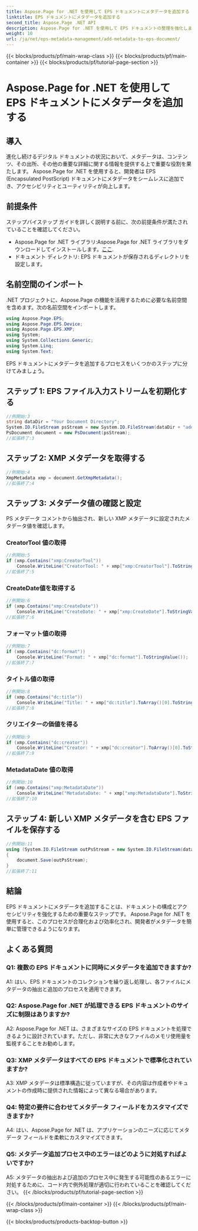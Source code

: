 ```yaml
---
title: Aspose.Page for .NET を使用して EPS ドキュメントにメタデータを追加する
linktitle: EPS ドキュメントにメタデータを追加する
second_title: Aspose.Page .NET API
description: Aspose.Page for .NET を使用して EPS ドキュメントの整理を強化します。メタデータを簡単に追加して、アクセシビリティと情報検索を向上させます。
weight: 10
url: /ja/net/eps-metadata-management/add-metadata-to-eps-document/
---
```


{{< blocks/products/pf/main-wrap-class >}}
{{< blocks/products/pf/main-container >}}
{{< blocks/products/pf/tutorial-page-section >}}

# Aspose.Page for .NET を使用して EPS ドキュメントにメタデータを追加する

## 導入

進化し続けるデジタル ドキュメントの状況において、メタデータは、コンテンツ、その出所、その他の重要な詳細に関する情報を提供する上で重要な役割を果たします。 Aspose.Page for .NET を使用すると、開発者は EPS (Encapsulated PostScript) ドキュメントにメタデータをシームレスに追加でき、アクセシビリティとユーティリティが向上します。

## 前提条件

ステップバイステップ ガイドを詳しく説明する前に、次の前提条件が満たされていることを確認してください。

-  Aspose.Page for .NET ライブラリ:Aspose.Page for .NET ライブラリをダウンロードしてインストールします。[ここ](https://releases.aspose.com/page/net/).
- ドキュメント ディレクトリ: EPS ドキュメントが保存されるディレクトリを設定します。

## 名前空間のインポート

.NET プロジェクトに、Aspose.Page の機能を活用するために必要な名前空間を含めます。次の名前空間をインポートします。

```csharp
using Aspose.Page.EPS;
using Aspose.Page.EPS.Device;
using Aspose.Page.EPS.XMP;
using System;
using System.Collections.Generic;
using System.Linq;
using System.Text;
```

EPS ドキュメントにメタデータを追加するプロセスをいくつかのステップに分けてみましょう。

## ステップ 1: EPS ファイル入力ストリームを初期化する

```csharp
//例開始:3
string dataDir = "Your Document Directory";
System.IO.FileStream psStream = new System.IO.FileStream(dataDir + "add_input.eps", System.IO.FileMode.Open, System.IO.FileAccess.Read);
PsDocument document = new PsDocument(psStream);
//拡張終了:3
```

## ステップ 2: XMP メタデータを取得する

```csharp
//例開始:4
XmpMetadata xmp = document.GetXmpMetadata();
//拡張終了:4
```

## ステップ 3: メタデータ値の確認と設定

PS メタデータ コメントから抽出され、新しい XMP メタデータに設定されたメタデータ値を確認します。

### CreatorTool 値の取得

```csharp
//例開始:5
if (xmp.Contains("xmp:CreatorTool"))
    Console.WriteLine("CreatorTool: " + xmp["xmp:CreatorTool"].ToStringValue());
//拡張終了:5
```

### CreateDate値を取得する

```csharp
//例開始:6
if (xmp.Contains("xmp:CreateDate"))
    Console.WriteLine("CreateDate: " + xmp["xmp:CreateDate"].ToStringValue());
//拡張終了:6
```

### フォーマット値の取得

```csharp
//例開始:7
if (xmp.Contains("dc:format"))
    Console.WriteLine("Format: " + xmp["dc:format"].ToStringValue());
//拡張終了:7
```

### タイトル値の取得

```csharp
//例開始:8
if (xmp.Contains("dc:title"))
    Console.WriteLine("Title: " + xmp["dc:title"].ToArray()[0].ToStringValue());
//拡張終了:8
```

### クリエイターの価値を得る

```csharp
//例開始:9
if (xmp.Contains("dc:creator"))
    Console.WriteLine("Creator: " + xmp["dc:creator"].ToArray()[0].ToStringValue());
//拡張終了:9
```

### MetadataDate 値の取得

```csharp
//例開始:10
if (xmp.Contains("xmp:MetadataDate"))
    Console.WriteLine("MetadataDate: " + xmp["xmp:MetadataDate"].ToStringValue());
//拡張終了:10
```

## ステップ 4: 新しい XMP メタデータを含む EPS ファイルを保存する

```csharp
//例開始:11
using (System.IO.FileStream outPsStream = new System.IO.FileStream(dataDir + "add_output.eps", System.IO.FileMode.Create, System.IO.FileAccess.Write))
{
    document.Save(outPsStream);
}
//拡張終了:11
```

## 結論

EPS ドキュメントにメタデータを追加することは、ドキュメントの構成とアクセシビリティを強化するための重要なステップです。 Aspose.Page for .NET を使用すると、このプロセスが合理化および効率化され、開発者がメタデータを簡単に管理できるようになります。

## よくある質問

### Q1: 複数の EPS ドキュメントに同時にメタデータを追加できますか?

A1: はい、EPS ドキュメントのコレクションを繰り返し処理し、各ファイルにメタデータの抽出と追加のプロセスを適用できます。

### Q2: Aspose.Page for .NET が処理できる EPS ドキュメントのサイズに制限はありますか?

A2: Aspose.Page for .NET は、さまざまなサイズの EPS ドキュメントを処理できるように設計されています。ただし、非常に大きなファイルのメモリ使用量を監視することをお勧めします。

### Q3: XMP メタデータはすべての EPS ドキュメントで標準化されていますか?

A3: XMP メタデータは標準構造に従っていますが、その内容は作成者やドキュメントの作成時に提供された情報によって異なる場合があります。

### Q4: 特定の要件に合わせてメタデータ フィールドをカスタマイズできますか?

A4: はい、Aspose.Page for .NET は、アプリケーションのニーズに応じてメタデータ フィールドを柔軟にカスタマイズできます。

### Q5: メタデータ追加プロセス中のエラーはどのように対処すればよいですか?

A5: メタデータの抽出および追加のプロセス中に発生する可能性のあるエラーに対処するために、コード内で例外処理が適切に行われていることを確認してください。
{{< /blocks/products/pf/tutorial-page-section >}}

{{< /blocks/products/pf/main-container >}}
{{< /blocks/products/pf/main-wrap-class >}}

{{< blocks/products/products-backtop-button >}}
